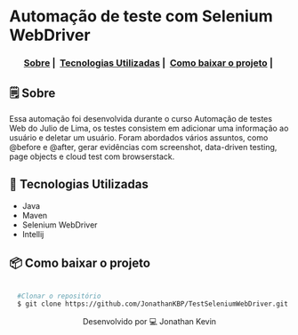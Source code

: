 # Automação de teste com Selenium WebDriver

<h3 align="center">
  <a href="#-sobre">Sobre</a>&nbsp;|&nbsp;
  <a href="#-tecnologias-utilizadas">Tecnologias Utilizadas</a>&nbsp;|&nbsp;
  <a href="#-como-baixar-o-projeto">Como baixar o projeto</a>&nbsp;|&nbsp;
</h3>

## 🗒 Sobre

Essa automação foi desenvolvida durante o curso Automação de testes Web do Julio de Lima, os testes consistem em adicionar uma informação ao usuário e deletar um usuário.
Foram abordados vários assuntos, como @before e @after, gerar evidências com screenshot, data-driven testing, page objects e cloud test com browserstack.

## 🚀 Tecnologias Utilizadas

  * Java
  * Maven
  * Selenium WebDriver
  * Intellij
  

## 📦 Como baixar o projeto

```bash

  #Clonar o repositório
  $ git clone https://github.com/JonathanKBP/TestSeleniumWebDriver.git

```
<p align="center">
Desenvolvido por 💻  Jonathan Kevin
</p>
